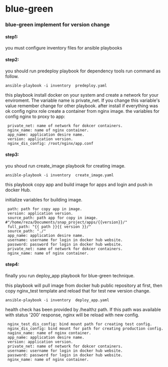 # blue-green


### blue-green implement for version change 

#### step1:
you must configure inventory files for ansible playbooks
#### step2:
you should run predeploy playbook for dependency tools run command as follow.


```
ansible-playbook -i inventory  predeploy.yaml
```
this playbook install docker on your system and create a network for your enviroment. The variable name is private_net.
If you change this variable's value remember  change for other playbook.
after install if everything was ok config nginx role create a container from nginx image.
the variables for config nginx to proxy to app:
```
 private_net: name of network for dokcer containers.
 nginx_name: name of nginx container.
 app_name: application desire name.
 version: application version.
 nginx_dis_config: /root/nginx/app.conf 
```


#### step3:

you shoud run create_image playbook for creating  image.

```
ansible-playbook -i inventory  create_image.yaml

```
this playbook copy app and build image for apps and login and push in docker Hub.

initialize variables for building image.

```
 path: path for copy app in image.
 version: application version.
 source_path: path app for copy in image. #"/home/reza/Documents/snap_project/apps/{{version}}/"
 full_path: "{{ path }}{{ version }}/"
 source_path: "./"
 app_name: application desire name.
 username: username for login in docker hub website.
 password: password for login in docker hub website.
 private_net: name of network for dokcer containers.
 nginx_name: name of nginx container.
```

#### step4:

finally you run deploy_app playbook for blue-green technique.

this playbook will pull image from docker hub public repository at first, then copy nginx_test template and reload that for test new version change.

```
ansible-playbook -i inventory  deploy_app.yaml

```

health check has been provided by /healthz path. If this path was available with status '200' response, nginx will be reload with new config.  


```
 nginx_test_dis_config: bind mount path for creating test config.
 nginx_dis_config: bind mount for path for creating production config.
 naginx_name: name of nginx container.
 app_name: application desire name.
 version: application version.
 private_net: name of network for dokcer containers.
 username: username for login in docker hub website.
 password: password for login in docker hub website.
 nginx_name: name of nginx container.

 ```



